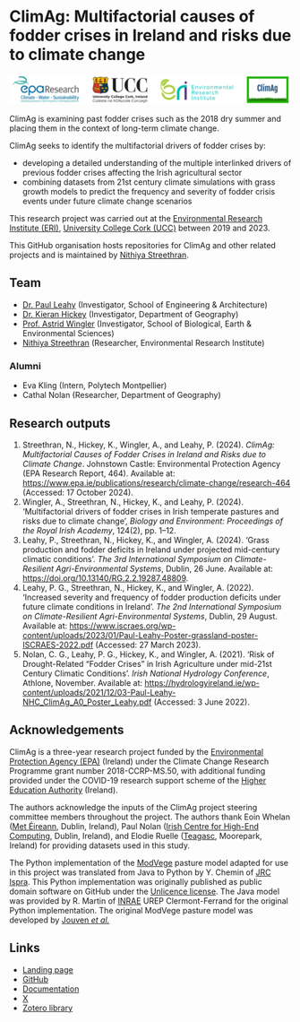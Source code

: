 # ClimAg: Multifactorial causes of fodder crises in Ireland and risks due to climate change

![ClimAg project logos](/images/logos.png)

ClimAg is examining past fodder crises such as the 2018 dry summer and placing them in the context of long-term climate change.

ClimAg seeks to identify the multifactorial drivers of fodder crises by:

- developing a detailed understanding of the multiple interlinked drivers of previous fodder crises affecting the Irish agricultural sector
- combining datasets from 21st century climate simulations with grass growth models to predict the frequency and severity of fodder crisis events under future climate change scenarios

This research project was carried out at the [Environmental Research Institute (ERI)](https://eri.ucc.ie), [University College Cork (UCC)](https://www.ucc.ie) between 2019 and 2023.

This GitHub organisation hosts repositories for ClimAg and other related projects and is maintained by [Nithiya Streethran](https://github.com/nmstreethran).

## Team

- [Dr. Paul Leahy](https://research.ucc.ie/profiles/D012/paulleahy) (Investigator, School of Engineering & Architecture)
- [Dr. Kieran Hickey](https://research.ucc.ie/profiles/A010/kieranhickey) (Investigator, Department of Geography)
- [Prof. Astrid Wingler](https://research.ucc.ie/profiles/D026/astridwingler) (Investigator, School of Biological, Earth & Environmental Sciences)
- [Nithiya Streethran](https://research.ucc.ie/profiles/D012/nstreethran) (Researcher, Environmental Research Institute)

### Alumni

- Eva Kling (Intern, Polytech Montpellier)
- Cathal Nolan (Researcher, Department of Geography)

## Research outputs

1. Streethran, N., Hickey, K., Wingler, A., and Leahy, P. (2024). *ClimAg: Multifactorial Causes of Fodder Crises in Ireland and Risks due to Climate Change*. Johnstown Castle: Environmental Protection Agency (EPA Research Report, 464). Available at: <https://www.epa.ie/publications/research/climate-change/research-464> (Accessed: 17 October 2024).
1. Wingler, A., Streethran, N., Hickey, K., and Leahy, P. (2024). ‘Multifactorial drivers of fodder crises in Irish temperate pastures and risks due to climate change’, *Biology and Environment: Proceedings of the Royal Irish Academy*, 124(2), pp. 1–12.
1. Leahy, P., Streethran, N., Hickey, K., and Wingler, A. (2024). ‘Grass production and fodder deficits in Ireland under projected mid-century climatic conditions’. *The 3rd International Symposium on Climate-Resilient Agri-Environmental Systems*, Dublin, 26 June. Available at: <https://doi.org/10.13140/RG.2.2.19287.48809>.
1. Leahy, P. G., Streethran, N., Hickey, K., and Wingler, A. (2022). ‘Increased severity and frequency of fodder production deficits under future climate conditions in Ireland’. *The 2nd International Symposium on Climate-Resilient Agri-Environmental Systems*, Dublin, 29 August. Available at: <https://www.iscraes.org/wp-content/uploads/2023/01/Paul-Leahy-Poster-grassland-poster-ISCRAES-2022.pdf> (Accessed: 27 March 2023).
1. Nolan, C. G., Leahy, P. G., Hickey, K., and Wingler, A. (2021). ‘Risk of Drought-Related “Fodder Crises” in Irish Agriculture under mid-21st Century Climatic Conditions’. *Irish National Hydrology Conference*, Athlone, November. Available at: <https://hydrologyireland.ie/wp-content/uploads/2021/12/03-Paul-Leahy-NHC_ClimAg_A0_Poster_Leahy.pdf> (Accessed: 3 June 2022).

## Acknowledgements

ClimAg is a three-year research project funded by the [Environmental Protection Agency (EPA)](https://www.epa.ie/) (Ireland) under the Climate Change Research Programme grant number 2018-CCRP-MS.50, with additional funding provided under the COVID-19 research support scheme of the [Higher Education Authority](https://hea.ie/) (Ireland).

The authors acknowledge the inputs of the ClimAg project steering committee members throughout the project.
The authors thank Eoin Whelan ([Met Éireann](https://www.met.ie/), Dublin, Ireland), Paul Nolan ([Irish Centre for High-End Computing](https://www.ichec.ie/), Dublin, Ireland), and Elodie Ruelle ([Teagasc](https://www.teagasc.ie/animals/dairy/moorepark/), Moorepark, Ireland) for providing datasets used in this study.

The Python implementation of the [ModVege](https://code.europa.eu/agri4cast/modvege) pasture model adapted for use in this project was translated from Java to Python by Y. Chemin of [JRC Ispra](https://joint-research-centre.ec.europa.eu/jrc-sites-across-europe/jrc-ispra-italy_en).
This Python implementation was originally published as public domain software on GitHub under the [Unlicence license](https://github.com/ClimAg/modvege).
The Java model was provided by R. Martin of [INRAE](https://www.inrae.fr/en) UREP Clermont-Ferrand for the original Python implementation.
The original ModVege pasture model was developed by [Jouven *et al.*](https://doi.org/10.1111/j.1365-2494.2006.00515.x)

## Links

- [Landing page](https://www.ucc.ie/en/eel/projects/climag/)
- [GitHub](https://github.com/ClimAg)
- [Documentation](https://climag.readthedocs.io/)
- [X](https://x.com/climatt_project)
- [Zotero library](https://www.zotero.org/groups/4706660/climag/library)
